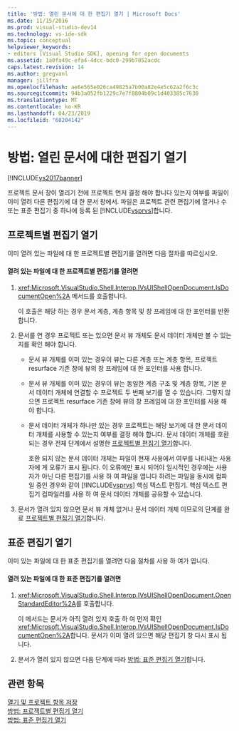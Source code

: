 ```yaml
---
title: '방법: 열린 문서에 대 한 편집기 열기 | Microsoft Docs'
ms.date: 11/15/2016
ms.prod: visual-studio-dev14
ms.technology: vs-ide-sdk
ms.topic: conceptual
helpviewer_keywords:
- editors [Visual Studio SDK], opening for open documents
ms.assetid: 1a0fa49c-efa4-4dcc-bdc0-299b7052acdc
caps.latest.revision: 14
ms.author: gregvanl
manager: jillfra
ms.openlocfilehash: ae6e565e026ca49825a7b00a82e4e5c62a2f6c3c
ms.sourcegitcommit: 94b3a052fb1229c7e7f8804b09c1d403385c7630
ms.translationtype: MT
ms.contentlocale: ko-KR
ms.lasthandoff: 04/23/2019
ms.locfileid: "68204142"
---
```

# <a name="how-to-open-editors-for-open-documents"></a>방법: 열린 문서에 대한 편집기 열기
[!INCLUDE[vs2017banner](../includes/vs2017banner.md)]

프로젝트 문서 창이 열리기 전에 프로젝트 먼저 결정 해야 합니다 있는지 여부를 파일이 이미 열려 다른 편집기에 대 한 문서 창에서. 파일은 프로젝트 관련 편집기에 열거나 수 또는 표준 편집기 중 하나에 등록 된 [!INCLUDE[vsprvs](../includes/vsprvs-md.md)]합니다.  
  
## <a name="opening-a-project-specific-editor"></a>프로젝트별 편집기 열기  
 이미 열려 있는 파일에 대 한 프로젝트별 편집기를 열려면 다음 절차를 따르십시오.  
  
#### <a name="to-open-a-project-specific-editor-for-an-open-file"></a>열려 있는 파일에 대 한 프로젝트별 편집기를 열려면  
  
1. <xref:Microsoft.VisualStudio.Shell.Interop.IVsUIShellOpenDocument.IsDocumentOpen%2A> 메서드를 호출합니다.  
  
    이 호출은 해당 하는 경우 문서 계층, 계층 항목 및 창 프레임에 대 한 포인터를 반환 합니다.  
  
2. 문서를 연 경우 프로젝트 또는 있으면 문서 뷰 개체도 문서 데이터 개체만 볼 수 있는지를 확인 해야 합니다.  
  
   - 문서 뷰 개체를 이미 있는 경우이 뷰는 다른 계층 또는 계층 항목, 프로젝트 resurface 기존 창에 뷰의 창 프레임에 대 한 포인터를 사용 합니다.  
  
   - 문서 뷰 개체를 이미 있는 경우이 뷰는 동일한 계층 구조 및 계층 항목, 기본 문서 데이터 개체에 연결할 수 프로젝트 두 번째 보기를 열 수 있습니다. 그렇지 않으면 프로젝트 resurface 기존 창에 뷰의 창 프레임에 대 한 포인터를 사용 해야 합니다.  
  
   - 문서 데이터 개체가 하나만 있는 경우 프로젝트는 해당 보기에 대 한 문서 데이터 개체를 사용할 수 있는지 여부를 결정 해야 합니다. 문서 데이터 개체를 호환 되는 경우 전체 단계에서 설명한 [프로젝트별 편집기 열기](../extensibility/how-to-open-project-specific-editors.md)합니다.  
  
     호환 되지 않는 문서 데이터 개체는 파일이 현재 사용에서 여부를 나타내는 사용자에 게 오류가 표시 됩니다. 이 오류에만 표시 되어야 일시적인 경우에는 사용자가 아닌 다른 편집기를 사용 하 여 파일을 엽니다 하려는 파일을 동시에 컴파일 중인 경우와 같이 [!INCLUDE[vsprvs](../includes/vsprvs-md.md)] 핵심 텍스트 편집기. 핵심 텍스트 편집기 컴파일러를 사용 하 여 문서 데이터 개체를 공유할 수 있습니다.  
  
3. 문서가 열려 있지 않으면 문서 뷰 개체 없거나 문서 데이터 개체 이므로의 단계를 완료 [프로젝트별 편집기 열기](../extensibility/how-to-open-project-specific-editors.md)합니다.  
  
## <a name="opening-a-standard-editor"></a>표준 편집기 열기  
 이미 있는 파일에 대 한 표준 편집기를 열려면 다음 절차를 사용 하 여가 엽니다.  
  
#### <a name="to-open-a-standard-editor-for-an-open-file"></a>열려 있는 파일에 대 한 표준 편집기를 열려면  
  
1. <xref:Microsoft.VisualStudio.Shell.Interop.IVsUIShellOpenDocument.OpenStandardEditor%2A>를 호출합니다.  
  
     이 메서드는 문서가 아직 열려 있지 호출 하 여 먼저 확인 <xref:Microsoft.VisualStudio.Shell.Interop.IVsUIShellOpenDocument.IsDocumentOpen%2A>합니다. 문서가 이미 열려 있으면 해당 편집기 창 다시 표시 됩니다.  
  
2. 문서가 열려 있지 않으면 다음 단계에 따라 [방법: 표준 편집기 열기](../extensibility/how-to-open-standard-editors.md)합니다.  
  
## <a name="see-also"></a>관련 항목  
 [열기 및 프로젝트 항목 저장](../extensibility/internals/opening-and-saving-project-items.md)   
 [방법: 프로젝트별 편집기 열기](../extensibility/how-to-open-project-specific-editors.md)   
 [방법: 표준 편집기 열기](../extensibility/how-to-open-standard-editors.md)
